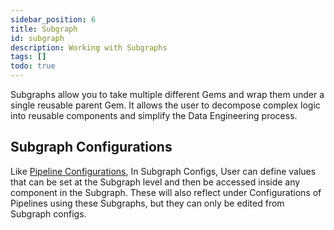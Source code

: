 ```yaml
---
sidebar_position: 6
title: Subgraph
id: subgraph
description: Working with Subgraphs
tags: []
todo: true
---
```


Subgraphs allow you to take multiple different Gems and wrap them under a single reusable parent Gem. It allows the user to decompose complex logic into reusable components and simplify the Data Engineering process.

## Subgraph Configurations

Like [Pipeline Configurations](../configuration/configuration.md), In Subgraph Configs, User can define values that can be set at the Subgraph level and then be accessed inside any component in the Subgraph.
These will also reflect under Configurations of Pipelines using these Subgraphs, but they can only be edited from Subgraph configs.
